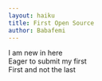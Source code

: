 ```yaml
---
layout: haiku
title: First Open Source
author: Babafemi
---
```


I am new in here <br>
Eager to submit my first <br>
First and not the last <br>
